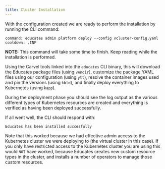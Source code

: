 ```yaml
---
title: Cluster Installation
---
```


With the configuration created we are ready to perform the installation by
running the CLI command:

```terminal:execute
command: educates admin platform deploy --config vcluster-config.yaml
cooldown: .INF
```

**NOTE:** This command will take some time to finish. Keep reading while the
installation is performed.

Using the Carvel tools linked into the `educates` CLI binary, this will download
the Educates package files (using `vendir`), customize the package YAML files
using our configuration (using `ytt`), resolve the container images used and pin
the versions (using `kbld`), and finally deploy everything to Kubernetes (using
`kapp`).

During the deployment phase you should see the log output as the various
different types of Kubernetes resources are created and everything is verified
as having been deployed successfully.

If all went well, the CLI should respond with:

```
Educates has been installed succesfully
```

Note that this worked because we had effective admin access to the Kubernetes
cluster we were deploying to (the virtual cluster in this case). 
If you only have restricted access to the
Kubernetes cluster you are using this would `NOT` have worked, because
Educates creates new custom resource types in the cluster, and installs a number
of operators to manage those custom resources.
